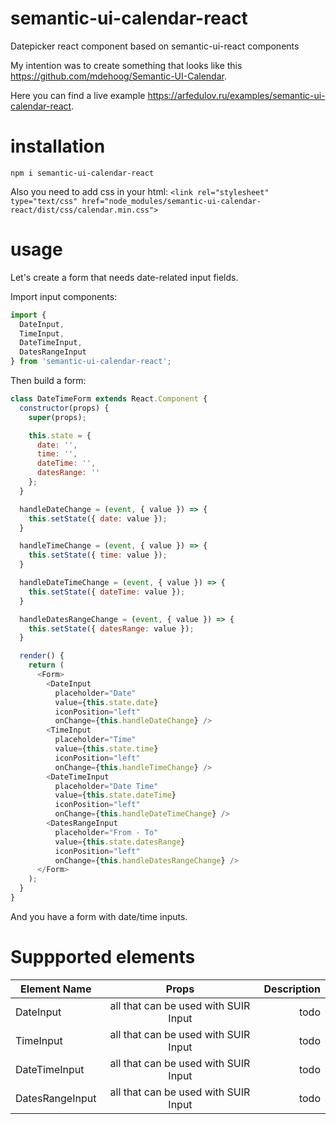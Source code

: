 # semantic-ui-calendar-react
Datepicker react component based on semantic-ui-react components

My intention was to create something that looks like this https://github.com/mdehoog/Semantic-UI-Calendar.

Here you can find a live example https://arfedulov.ru/examples/semantic-ui-calendar-react.

# installation
``npm i semantic-ui-calendar-react``

Also you need to add css in your html:
``<link rel="stylesheet" type="text/css" href="node_modules/semantic-ui-calendar-react/dist/css/calendar.min.css">``

# usage
Let's create a form that needs date-related input fields.

Import input components:
```javascript
import {
  DateInput,
  TimeInput,
  DateTimeInput,
  DatesRangeInput
} from 'semantic-ui-calendar-react';
```
Then build a form:
```javascript
class DateTimeForm extends React.Component {
  constructor(props) {
    super(props);

    this.state = {
      date: '',
      time: '',
      dateTime: '',
      datesRange: ''
    };
  }

  handleDateChange = (event, { value }) => {
    this.setState({ date: value });
  }

  handleTimeChange = (event, { value }) => {
    this.setState({ time: value });
  }

  handleDateTimeChange = (event, { value }) => {
    this.setState({ dateTime: value });
  }

  handleDatesRangeChange = (event, { value }) => {
    this.setState({ datesRange: value });
  }

  render() {
    return (
      <Form>
        <DateInput
          placeholder="Date"
          value={this.state.date}
          iconPosition="left"
          onChange={this.handleDateChange} />
        <TimeInput
          placeholder="Time"
          value={this.state.time}
          iconPosition="left"
          onChange={this.handleTimeChange} />
        <DateTimeInput
          placeholder="Date Time"
          value={this.state.dateTime}
          iconPosition="left"
          onChange={this.handleDateTimeChange} />
        <DatesRangeInput
          placeholder="From - To"
          value={this.state.datesRange}
          iconPosition="left"
          onChange={this.handleDatesRangeChange} />
      </Form>
    );
  }
}
```
And you have a form with date/time inputs.

# Suppported elements

| Element Name        | Props                                 | Description      |
| ------------------- |:-------------------------------------:| ----------------:|
| DateInput           | all that can be used with SUIR Input  | todo             |
| TimeInput           | all that can be used with SUIR Input  | todo             |
| DateTimeInput       | all that can be used with SUIR Input  | todo             |
| DatesRangeInput     | all that can be used with SUIR Input  | todo             |
